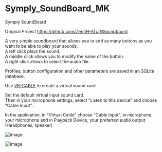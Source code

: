 # Symply_SoundBoard_MK
Symply SoundBoard

Original Project
https://github.com/ZenitH-AT/JNSoundboard

A very simple soundboard that allows you to add as many buttons as you want to be able to play your sounds.<br>
A left click plays the sound.<br>
A middle click allows you to modify the name of the button.<br>
A right click allows to select the audio file.<br>

Profiles, button configuration and other parameters are saved in an SQLite database.<br>

Use [VB-CABLE](https://vb-audio.com/Cable/index.htm) to create a virtual sound card.<br>

Set the default virtual input sound card.<br>
Then in your microphone settings, select "Listen to this device" and choose "Cable Input".<br>

In the application, in "Virtual Cable" choose "Cable Input", in microphone, your microphone and in Playback Device, your preferred audio output (Headphones, speaker)

![image](https://user-images.githubusercontent.com/30301747/140656370-c5b77d93-ca6b-4454-a267-815e2200ed94.png)

![image](https://user-images.githubusercontent.com/30301747/141348945-a7cdc28f-9a7f-4215-9e63-ef503b869725.png)





